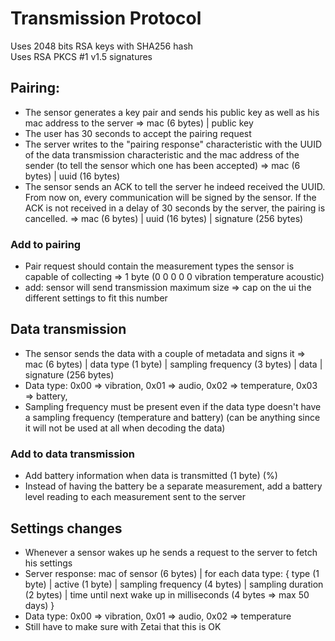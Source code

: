 # Transmission Protocol

Uses 2048 bits RSA keys with SHA256 hash<br />
Uses RSA PKCS #1 v1.5 signatures

## Pairing:

- The sensor generates a key pair and sends his public key as well as his mac address to the server => mac (6 bytes) | public key
- The user has 30 seconds to accept the pairing request
- The server writes to the "pairing response" characteristic with the UUID of the data transmission characteristic and the mac address of the sender (to tell the sensor which one has been accepted) => mac (6 bytes) | uuid (16 bytes)
- The sensor sends an ACK to tell the server he indeed received the UUID. From now on, every communication will be signed by the sensor. If the ACK is not received in a delay of 30 seconds by the server, the pairing is cancelled. => mac (6 bytes) | uuid (16 bytes) | signature (256 bytes)

### Add to pairing

- Pair request should contain the measurement types the sensor is capable of collecting => 1 byte (0 0 0 0 0 vibration temperature acoustic)
- add: sensor will send transmission maximum size => cap on the ui the different settings to fit this number

## Data transmission

- The sensor sends the data with a couple of metadata and signs it => mac (6 bytes) | data type (1 byte) | sampling frequency (3 bytes) | data | signature (256 bytes)
- Data type: 0x00 => vibration, 0x01 => audio, 0x02 => temperature, 0x03 => battery,
- Sampling frequency must be present even if the data type doesn't have a sampling frequency (temperature and battery) (can be anything since it will not be used at all when decoding the data)

### Add to data transmission

- Add battery information when data is transmitted (1 byte) (%)
- Instead of having the battery be a separate measurement, add a battery level reading to each measurement sent to the server

## Settings changes

- Whenever a sensor wakes up he sends a request to the server to fetch his settings
- Server response: mac of sensor (6 bytes) | for each data type: { type (1 byte) | active (1 byte) | sampling frequency (4 bytes) | sampling duration (2 bytes) | time until next wake up in milliseconds (4 bytes => max 50 days) }
- Data type: 0x00 => vibration, 0x01 => audio, 0x02 => temperature
- Still have to make sure with Zetai that this is OK
